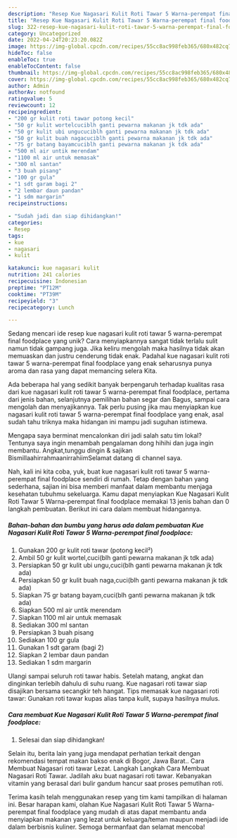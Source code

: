 ```yaml
---
description: "Resep Kue Nagasari Kulit Roti Tawar 5 Warna-perempat final foodplace yang Lezat Sekali"
title: "Resep Kue Nagasari Kulit Roti Tawar 5 Warna-perempat final foodplace yang Lezat Sekali"
slug: 322-resep-kue-nagasari-kulit-roti-tawar-5-warna-perempat-final-foodplace-yang-lezat-sekali
category: Uncategorized
date: 2022-04-24T20:23:20.082Z
image: https://img-global.cpcdn.com/recipes/55cc8ac998feb365/680x482cq70/kue-nagasari-kulit-roti-tawar-5-warna-perempat-final-foodplace-foto-resep-utama.jpg
hideToc: false
enableToc: true
enableTocContent: false
thumbnail: https://img-global.cpcdn.com/recipes/55cc8ac998feb365/680x482cq70/kue-nagasari-kulit-roti-tawar-5-warna-perempat-final-foodplace-foto-resep-utama.jpg
cover: https://img-global.cpcdn.com/recipes/55cc8ac998feb365/680x482cq70/kue-nagasari-kulit-roti-tawar-5-warna-perempat-final-foodplace-foto-resep-utama.jpg
author: Admin
authorAv: notfound
ratingvalue: 5
reviewcount: 12
recipeingredient:
- "200 gr kulit roti tawar potong kecil"
- "50 gr kulit wortelcuciblh ganti pewarna makanan jk tdk ada"
- "50 gr kulit ubi ungucuciblh ganti pewarna makanan jk tdk ada"
- "50 gr kulit buah nagacuciblh ganti pewarna makanan jk tdk ada"
- "75 gr batang bayamcuciblh ganti pewarna makanan jk tdk ada"
- "500 ml air untik merendam"
- "1100 ml air untuk memasak"
- "300 ml santan"
- "3 buah pisang"
- "100 gr gula"
- "1 sdt garam bagi 2"
- "2 lembar daun pandan"
- "1 sdm margarin"
recipeinstructions:

- "Sudah jadi dan siap dihidangkan!"
categories:
- Resep
tags:
- kue
- nagasari
- kulit

katakunci: kue nagasari kulit 
nutrition: 241 calories
recipecuisine: Indonesian
preptime: "PT12M"
cooktime: "PT39M"
recipeyield: "3"
recipecategory: Lunch

---
```





Sedang mencari ide resep kue nagasari kulit roti tawar 5 warna-perempat final foodplace yang unik? Cara menyiapkannya sangat tidak terlalu sulit namun tidak gampang juga. Jika keliru mengolah maka hasilnya tidak akan memuaskan dan justru cenderung tidak enak. Padahal kue nagasari kulit roti tawar 5 warna-perempat final foodplace yang enak seharusnya punya aroma dan rasa yang dapat memancing selera Kita.





Ada beberapa hal yang sedikit banyak berpengaruh terhadap kualitas rasa dari kue nagasari kulit roti tawar 5 warna-perempat final foodplace, pertama dari jenis bahan, selanjutnya pemilihan bahan segar dan Bagus, sampai cara mengolah dan menyajikannya. Tak perlu pusing jika mau menyiapkan kue nagasari kulit roti tawar 5 warna-perempat final foodplace yang enak,      asal sudah tahu triknya maka hidangan ini mampu jadi suguhan istimewa.














Mengapa saya berminat mencalonkan diri jadi salah satu tim lokal? Tentunya saya ingin menambah pengalaman dong hihihi dan juga ingin membantu. Angkat,tunggu dingin &amp; sajikan BismillaahirrahmaanirrahiimSelamat datang di channel saya.






Nah, kali ini kita coba, yuk, buat kue nagasari kulit roti tawar 5 warna-perempat final foodplace sendiri di rumah. Tetap dengan bahan yang sederhana, sajian ini bisa memberi manfaat dalam membantu menjaga kesehatan tubuhmu sekeluarga. Kamu dapat menyiapkan Kue Nagasari Kulit Roti Tawar 5 Warna-perempat final foodplace memakai 13 jenis bahan dan 0 langkah pembuatan. Berikut ini cara dalam membuat hidangannya.

<!--inarticleads1-->

##### Bahan-bahan dan bumbu yang harus ada dalam pembuatan Kue Nagasari Kulit Roti Tawar 5 Warna-perempat final foodplace:

1. Gunakan 200 gr kulit roti tawar (potong kecil²)
1. Ambil 50 gr kulit wortel,cuci(blh ganti pewarna makanan jk tdk ada)
1. Persiapkan 50 gr kulit ubi ungu,cuci(blh ganti pewarna makanan jk tdk ada)
1. Persiapkan 50 gr kulit buah naga,cuci(blh ganti pewarna makanan jk tdk ada)
1. Siapkan 75 gr batang bayam,cuci(blh ganti pewarna makanan jk tdk ada)
1. Siapkan 500 ml air untik merendam
1. Siapkan 1100 ml air untuk memasak
1. Sediakan 300 ml santan
1. Persiapkan 3 buah pisang
1. Sediakan 100 gr gula
1. Gunakan 1 sdt garam (bagi 2)
1. Siapkan 2 lembar daun pandan
1. Sediakan 1 sdm margarin


Ulangi sampai seluruh roti tawar habis. Setelah matang, angkat dan dinginkan terlebih dahulu di suhu ruang. Kue nagasari roti tawar siap disajikan bersama secangkir teh hangat. Tips memasak kue nagasari roti tawar: Gunakan roti tawar kupas alias tanpa kulit, supaya hasilnya mulus. 

<!--inarticleads2-->

##### Cara membuat Kue Nagasari Kulit Roti Tawar 5 Warna-perempat final foodplace:


1. Selesai dan siap dihidangkan!

Selain itu, berita lain yang juga mendapat perhatian terkait dengan rekomendasi tempat makan bakso enak di Bogor, Jawa Barat.. Cara Membuat Nagasari roti tawar Lezat. Langkah Langkah Cara Membuat Nagasari Roti Tawar. Jadilah aku buat nagasari roti tawar. Kebanyakan vitamin yang berasal dari bulir gandum hancur saat proses pemutihan roti. 

Terima kasih telah menggunakan resep yang tim kami tampilkan di halaman ini. Besar harapan kami, olahan Kue Nagasari Kulit Roti Tawar 5 Warna-perempat final foodplace yang mudah di atas dapat membantu anda menyiapkan makanan yang lezat untuk keluarga/teman maupun menjadi ide dalam berbisnis kuliner. Semoga bermanfaat dan selamat mencoba!
